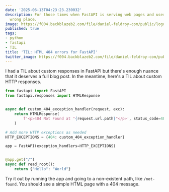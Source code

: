 ```yaml
---
date: '2025-06-13T04:23:23.230032'
description: For those times when FastAPI is serving web pages and users go to the
  wrong place.
image: https://f004.backblazeb2.com/file/daniel-feldroy-com/public/logos/til-1.png
published: true
tags:
- python
- fastapi
- TIL
title: 'TIL: HTML 404 errors for FastAPI'
twitter_image: https://f004.backblazeb2.com/file/daniel-feldroy-com/public/logos/til-1.png
---
```


I had a TIL about custom responses in FastAPI but there's enough nuance that it deserves a full blog post. In the meantime, here's a TIL about custom HTTP responses. 


```python
from fastapi import FastAPI
from fastapi.responses import HTMLResponse


async def custom_404_exception_handler(request, exc):
    return HTMLResponse(
        f'<p>404 Not Found at "{request.url.path}"</p>', status_code=404
    )

# Add more HTTP exceptions as needed
HTTP_EXCEPTIONS = {404: custom_404_exception_handler}

app = FastAPI(exception_handlers=HTTP_EXCEPTIONS)


@app.get("/")
async def read_root():
    return {"Hello": "World"}

```

Try it out by running the app and going to a non-existent path, like `/not-found`. You should see a simple HTML page with a 404 message.